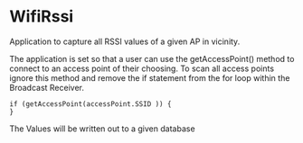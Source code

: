 # WifiRssi
Application to capture all RSSI values of a given AP in vicinity.

The application is set so that a user can use the getAccessPoint() method to connect to an access point of their choosing.  To scan all access points ignore this method and remove the if statement from the for loop within the Broadcast Receiver.

    if (getAccessPoint(accessPoint.SSID )) {
    }



The Values will be written out to a given database
